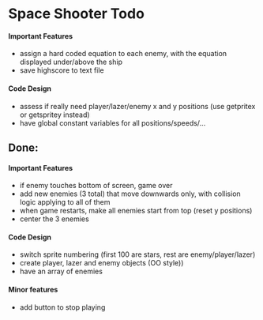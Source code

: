 # Space Shooter Todo

#### Important Features
* assign a hard coded equation to each enemy, with the equation displayed under/above the ship
* save highscore to text file

#### Code Design
* assess if really need player/lazer/enemy x and y positions (use getpritex or getspritey instead)
* have global constant variables for all positions/speeds/...

## Done:

#### Important Features
* if enemy touches bottom of screen, game over
* add new enemies (3 total) that move downwards only, with collision logic applying to all of them
* when game restarts, make all enemies start from top (reset y positions)
* center the 3 enemies

#### Code Design
* switch sprite numbering (first 100 are stars, rest are enemy/player/lazer)
* create player, lazer and enemy objects (OO style))
* have an array of enemies

#### Minor features
* add button to stop playing
